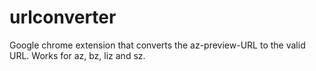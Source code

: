 # urlconverter
Google chrome extension that converts the az-preview-URL to the valid URL. Works for az, bz, liz and sz.
